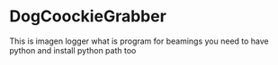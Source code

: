 # DogCoockieGrabber
This is imagen logger what is program for beamings 
you need to have python and install python path too

